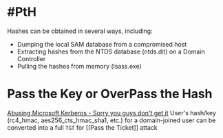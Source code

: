 # #PtH 
Hashes can be obtained in several ways, including:
- Dumping the local SAM database from a compromised host
- Extracting hashes from the NTDS database (ntds.dit) on a Domain Controller
- Pulling the hashes from memory (lsass.exe)

# Pass the Key or OverPass the Hash
[Abusing Microsoft Kerberos - Sorry you guys don't get it](https://www.slideshare.net/gentilkiwi/abusing-microsoft-kerberos-sorry-you-guys-dont-get-it/18) 
User's hash/key (rc4_hmac, aes256_cts_hmac_sha1, etc.) for a domain-joined user can be converted into a full `TGT` for [[Pass the Ticket]] attack 